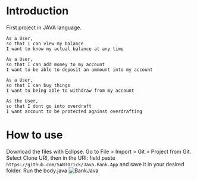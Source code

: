 Introduction
==========
First project in JAVA language.

```
As a User,
so that I can view my balance
I want to know my actual balance at any time
```
```
As a User,
so that I can add money to my account
I want to be able to deposit an ammount into my account
```
```
As a User,
so that I can buy things
I want to being able to withdraw from my account
```
```
As the User,
so that I dont go into overdraft
I want account to be protected against overdrafting
```


How to use
===========
Download the files with Eclipse. 
Go to File > Import > Git > Project from Git.
Select Clone URI, then in the URI: field paste ```https://github.com/SANTOrick/Java.Bank.App``` and save it in your desired folder.
Run the body.java
<img src="https://preview.ibb.co/bG6fzq/BankJava.jpg" alt="BankJava" border="0">
